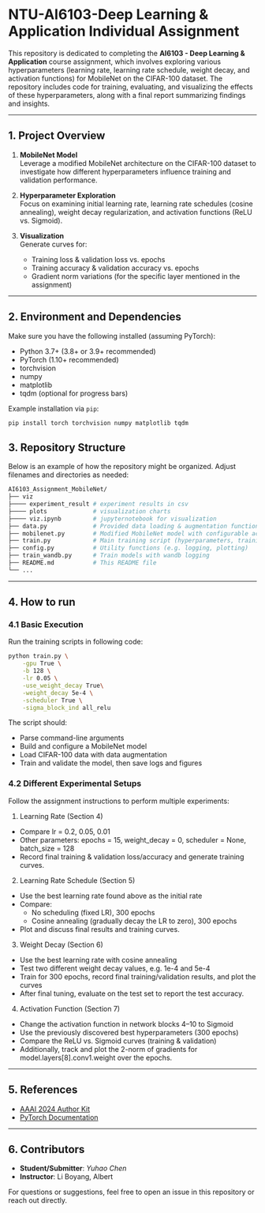 # NTU-AI6103-Deep Learning & Application Individual Assignment

This repository is dedicated to completing the **AI6103 - Deep Learning & Application** course assignment, which involves exploring various hyperparameters (learning rate, learning rate schedule, weight decay, and activation functions) for MobileNet on the CIFAR-100 dataset. The repository includes code for training, evaluating, and visualizing the effects of these hyperparameters, along with a final report summarizing findings and insights.

---

## 1. Project Overview

1. **MobileNet Model**  
   Leverage a modified MobileNet architecture on the CIFAR-100 dataset to investigate how different hyperparameters influence training and validation performance.

2. **Hyperparameter Exploration**  
   Focus on examining initial learning rate, learning rate schedules (cosine annealing), weight decay regularization, and activation functions (ReLU vs. Sigmoid).

3. **Visualization**  
   Generate curves for:
   - Training loss & validation loss vs. epochs
   - Training accuracy & validation accuracy vs. epochs
   - Gradient norm variations (for the specific layer mentioned in the assignment)

---

## 2. Environment and Dependencies

Make sure you have the following installed (assuming PyTorch):

- Python 3.7+ (3.8+ or 3.9+ recommended)
- PyTorch (1.10+ recommended)
- torchvision
- numpy
- matplotlib
- tqdm (optional for progress bars)

Example installation via `pip`:

```bash
pip install torch torchvision numpy matplotlib tqdm
```

## 3. Repository Structure

Below is an example of how the repository might be organized. Adjust filenames and directories as needed:

```bash
AI6103_Assignment_MobileNet/
├── viz
├──── experiment_result # experiment results in csv
├──── plots             # visualization charts
├──── viz.ipynb         # jupyternotebook for visualization
├── data.py             # Provided data loading & augmentation functions
├── mobilenet.py        # Modified MobileNet model with configurable activation functions
├── train.py            # Main training script (hyperparameters, training loop, validation)
├── config.py           # Utility functions (e.g. logging, plotting)
├── train_wandb.py      # Train models with wandb logging
├── README.md           # This README file
└── ...
```

---

## 4. How to run
### 4.1 Basic Execution
Run the training scripts in following code:
```bash
python train.py \
    -gpu True \
    -b 128 \
    -lr 0.05 \
    -use_weight_decay True\
    -weight_decay 5e-4 \
    -scheduler True \
    -sigma_block_ind all_relu
```

The script should:

- Parse command-line arguments
- Build and configure a MobileNet model
- Load CIFAR-100 data with data augmentation
- Train and validate the model, then save logs and figures

### 4.2 Different Experimental Setups

Follow the assignment instructions to perform multiple experiments:

1. Learning Rate (Section 4)

- Compare lr = 0.2, 0.05, 0.01
- Other parameters: epochs = 15, weight_decay = 0, scheduler = None, batch_size = 128
- Record final training & validation loss/accuracy and generate training curves.

2. Learning Rate Schedule (Section 5)

- Use the best learning rate found above as the initial rate
- Compare:
    - No scheduling (fixed LR), 300 epochs
    - Cosine annealing (gradually decay the LR to zero), 300 epochs
- Plot and discuss final results and training curves.

3. Weight Decay (Section 6)

- Use the best learning rate with cosine annealing
- Test two different weight decay values, e.g. 1e-4 and 5e-4
- Train for 300 epochs, record final training/validation results, and plot the curves
- After final tuning, evaluate on the test set to report the test accuracy.

4. Activation Function (Section 7)

- Change the activation function in network blocks 4–10 to Sigmoid
- Use the previously discovered best hyperparameters (300 epochs)
- Compare the ReLU vs. Sigmoid curves (training & validation)
- Additionally, track and plot the 2-norm of gradients for model.layers[8].conv1.weight over the epochs.

---

## 5. References

- [AAAI 2024 Author Kit](https://aaai.org/authorkit24-2/)  
- [PyTorch Documentation](https://pytorch.org/docs/stable/index.html)

---

## 6. Contributors

- **Student/Submitter**: *Yuhao Chen*
- **Instructor**: Li Boyang, Albert

For questions or suggestions, feel free to open an issue in this repository or reach out directly.